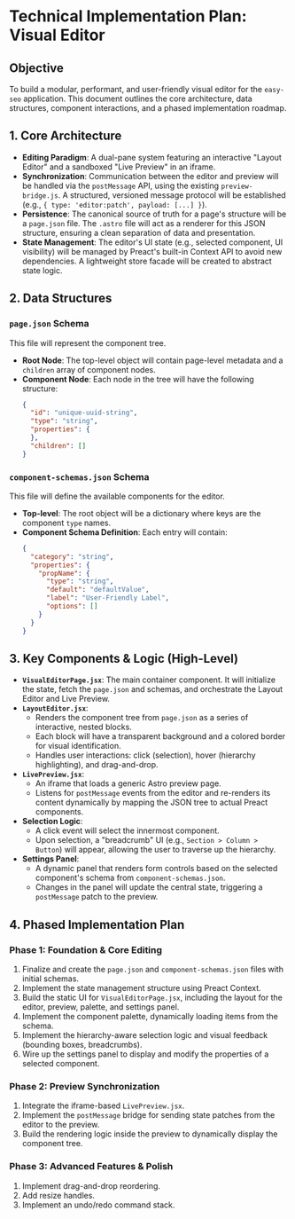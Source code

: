 # Technical Implementation Plan: Visual Editor

## Objective
To build a modular, performant, and user-friendly visual editor for the `easy-seo` application. This document outlines the core architecture, data structures, component interactions, and a phased implementation roadmap.

## 1. Core Architecture

*   **Editing Paradigm**: A dual-pane system featuring an interactive "Layout Editor" and a sandboxed "Live Preview" in an iframe.
*   **Synchronization**: Communication between the editor and preview will be handled via the `postMessage` API, using the existing `preview-bridge.js`. A structured, versioned message protocol will be established (e.g., `{ type: 'editor:patch', payload: [...] }`).
*   **Persistence**: The canonical source of truth for a page's structure will be a `page.json` file. The `.astro` file will act as a renderer for this JSON structure, ensuring a clean separation of data and presentation.
*   **State Management**: The editor's UI state (e.g., selected component, UI visibility) will be managed by Preact's built-in Context API to avoid new dependencies. A lightweight store facade will be created to abstract state logic.

## 2. Data Structures

### `page.json` Schema
This file will represent the component tree.

*   **Root Node**: The top-level object will contain page-level metadata and a `children` array of component nodes.
*   **Component Node**: Each node in the tree will have the following structure:
    ```json
    {
      "id": "unique-uuid-string",
      "type": "string",
      "properties": {
      },
      "children": []
    }
    ```

### `component-schemas.json` Schema
This file will define the available components for the editor.

*   **Top-level**: The root object will be a dictionary where keys are the component `type` names.
*   **Component Schema Definition**: Each entry will contain:
    ```json
    {
      "category": "string",
      "properties": {
        "propName": {
          "type": "string",
          "default": "defaultValue",
          "label": "User-Friendly Label",
          "options": []
        }
      }
    }
    ```

## 3. Key Components & Logic (High-Level)

*   **`VisualEditorPage.jsx`**: The main container component. It will initialize the state, fetch the `page.json` and schemas, and orchestrate the Layout Editor and Live Preview.
*   **`LayoutEditor.jsx`**:
    *   Renders the component tree from `page.json` as a series of interactive, nested blocks.
    *   Each block will have a transparent background and a colored border for visual identification.
    *   Handles user interactions: click (selection), hover (hierarchy highlighting), and drag-and-drop.
*   **`LivePreview.jsx`**:
    *   An iframe that loads a generic Astro preview page.
    *   Listens for `postMessage` events from the editor and re-renders its content dynamically by mapping the JSON tree to actual Preact components.
*   **Selection Logic**:
    *   A click event will select the innermost component.
    *   Upon selection, a "breadcrumb" UI (e.g., `Section > Column > Button`) will appear, allowing the user to traverse up the hierarchy.
*   **Settings Panel**:
    *   A dynamic panel that renders form controls based on the selected component's schema from `component-schemas.json`.
    *   Changes in the panel will update the central state, triggering a `postMessage` patch to the preview.

## 4. Phased Implementation Plan

### Phase 1: Foundation & Core Editing
1.  Finalize and create the `page.json` and `component-schemas.json` files with initial schemas.
2.  Implement the state management structure using Preact Context.
3.  Build the static UI for `VisualEditorPage.jsx`, including the layout for the editor, preview, palette, and settings panel.
4.  Implement the component palette, dynamically loading items from the schema.
5.  Implement the hierarchy-aware selection logic and visual feedback (bounding boxes, breadcrumbs).
6.  Wire up the settings panel to display and modify the properties of a selected component.

### Phase 2: Preview Synchronization
1.  Integrate the iframe-based `LivePreview.jsx`.
2.  Implement the `postMessage` bridge for sending state patches from the editor to the preview.
3.  Build the rendering logic inside the preview to dynamically display the component tree.

### Phase 3: Advanced Features & Polish
1.  Implement drag-and-drop reordering.
2.  Add resize handles.
3.  Implement an undo/redo command stack.
